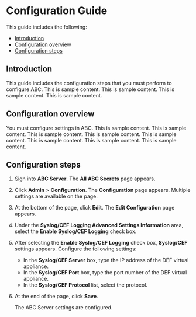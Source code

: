 [title]: # (Show Case)
[tags]: # (introduction)
[priority]: # (1)

#  Configuration Guide

This guide includes the following:
* [Introduction](#Introduction)
* [Configuration overview](#Configuration-overview)
* [Configuration steps](#Configuration-steps)

## Introduction

This guide includes the configuration steps that you must perform to configure ABC. This is sample content. This is sample content. This is sample content. This is sample content.

## Configuration overview

You must configure settings in ABC. This is sample content. This is sample content. This is sample content. This is sample content.
This is sample content. This is sample content. This is sample content. This is sample content.

## Configuration steps

1.	Sign into **ABC Server**. The **All ABC Secrets** page appears.
 
2.	Click **Admin** > **Configuration**. The **Configuration** page appears.
	Multiple settings are available on the page.

3.	At the bottom of the page, click **Edit**. The **Edit Configuration** page appears. 

4.	Under the **Syslog/CEF Logging Advanced Settings Information** area, select the **Enable Syslog/CEF Logging** check box. 

5.	After selecting the **Enable Syslog/CEF Logging** check box, **Syslog/CEF** settings appears. Configure the following settings:
	* In the **Syslog/CEF Server** box, type the IP address of the DEF virtual appliance.
	* In the **Syslog/CEF Port** box, type the port number of the DEF virtual appliance.
	* In the **Syslog/CEF Protocol** list, select the protocol.
    
6.	At the end of the page, click **Save**.

	The ABC Server settings are configured.

 
 






